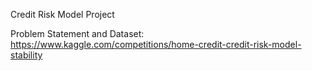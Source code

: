 Credit Risk Model Project

Problem Statement and Dataset: https://www.kaggle.com/competitions/home-credit-credit-risk-model-stability
